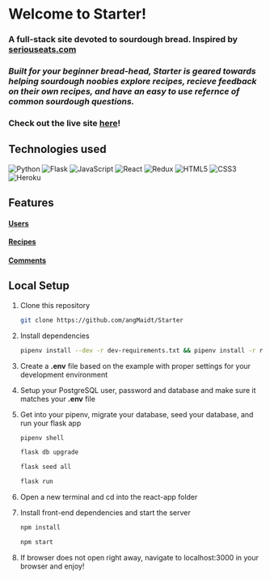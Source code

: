 # Welcome to **Starter**!
### A full-stack site devoted to sourdough bread. Inspired by [seriouseats.com](https://www.seriouseats.com)

### *Built for your beginner bread-head, **Starter** is geared towards helping sourdough noobies explore recipes, recieve feedback on their own recipes, and have an easy to use refernce of common sourdough questions.*

### Check out the live site [here](https://starter-bread.herokuapp.com/)!

## Technologies used
![Python](https://img.shields.io/badge/python-3670A0?style=for-the-badge&logo=python&logoColor=ffdd54)
![Flask](https://img.shields.io/badge/flask-%23000.svg?style=for-the-badge&logo=flask&logoColor=white)
![JavaScript](https://img.shields.io/badge/javascript-%23323330.svg?style=for-the-badge&logo=javascript&logoColor=%23F7DF1E)
![React](https://img.shields.io/badge/react-%2320232a.svg?style=for-the-badge&logo=react&logoColor=%2361DAFB)
![Redux](https://img.shields.io/badge/redux-%23593d88.svg?style=for-the-badge&logo=redux&logoColor=white)
![HTML5](https://img.shields.io/badge/html5-%23E34F26.svg?style=for-the-badge&logo=html5&logoColor=white)
![CSS3](https://img.shields.io/badge/css3-%231572B6.svg?style=for-the-badge&logo=css3&logoColor=white)
![Heroku](https://img.shields.io/badge/heroku-%23430098.svg?style=for-the-badge&logo=heroku&logoColor=white)

## Features
#### [Users](https://github.com/angMaidt/Starter/wiki/Features#1-users)
#### [Recipes](https://github.com/angMaidt/Starter/wiki/Features#2-recipes)
#### [Comments](https://github.com/angMaidt/Starter/wiki/Features#2-recipes)

## Local Setup
1. Clone this repository

   ```bash
   git clone https://github.com/angMaidt/Starter
   ```

2. Install dependencies

      ```bash
      pipenv install --dev -r dev-requirements.txt && pipenv install -r requirements.txt
      ```

3. Create a **.env** file based on the example with proper settings for your
   development environment
   
4. Setup your PostgreSQL user, password and database and make sure it matches your **.env** file

5. Get into your pipenv, migrate your database, seed your database, and run your flask app

   ```bash
   pipenv shell
   ```

   ```bash
   flask db upgrade
   ```

   ```bash
   flask seed all
   ```

   ```bash
   flask run
   ```
6. Open a new terminal and cd into the react-app folder

7. Install front-end dependencies and start the server

      ```bash
   npm install
   ```
   
      ```bash
   npm start
   ```
8. If browser does not open right away, navigate to localhost:3000 in your browser and enjoy!
